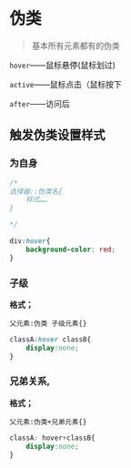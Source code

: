 # 伪类

> 基本所有元素都有的伪类

`hover`——鼠标悬停(鼠标划过)

`active`——鼠标点击（鼠标按下

`after`——访问后

## 触发伪类设置样式

### 为自身

```css
/*
选择器::伪类名{
    样式……
}

*/

div:hover{
    background-color: red;
}
```

### 子级

**格式；**

`父元素:伪类 子级元素{}`

````css
classA:hover classB{ 
	display:none; 
} 
````

### 兄弟关系,

**格式；**

`父元素:伪类+兄弟元素{}`

````css
classA: hover+classB{ 
	display:none; 
} 
````

